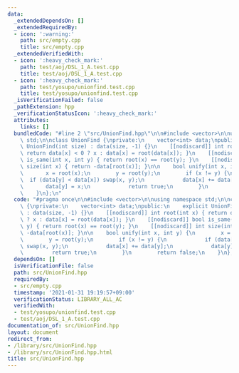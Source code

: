 ```yaml
---
data:
  _extendedDependsOn: []
  _extendedRequiredBy:
  - icon: ':warning:'
    path: src/empty.cpp
    title: src/empty.cpp
  _extendedVerifiedWith:
  - icon: ':heavy_check_mark:'
    path: test/aoj/DSL_1_A.test.cpp
    title: test/aoj/DSL_1_A.test.cpp
  - icon: ':heavy_check_mark:'
    path: test/yosupo/unionfind.test.cpp
    title: test/yosupo/unionfind.test.cpp
  _isVerificationFailed: false
  _pathExtension: hpp
  _verificationStatusIcon: ':heavy_check_mark:'
  attributes:
    links: []
  bundledCode: "#line 2 \"src/UnionFind.hpp\"\n\n#include <vector>\n\nusing namespace\
    \ std;\n\nclass UnionFind {\nprivate:\n    vector<int> data;\npublic:\n    explicit\
    \ UnionFind(int size) : data(size, -1) {}\n    [[nodiscard]] int root(int x) {\
    \ return data[x] < 0 ? x : data[x] = root(data[x]); }\n    [[nodiscard]] bool\
    \ is_same(int x, int y) { return root(x) == root(y); }\n    [[nodiscard]] int\
    \ size(int x) { return -data[root(x)]; }\n\n    bool unify(int x, int y) {\n \
    \       x = root(x);\n        y = root(y);\n        if (x != y) {\n          \
    \  if (data[y] < data[x]) swap(x, y);\n            data[x] += data[y];\n     \
    \       data[y] = x;\n            return true;\n        }\n        return false;\n\
    \    }\n};\n"
  code: "#pragma once\n\n#include <vector>\n\nusing namespace std;\n\nclass UnionFind\
    \ {\nprivate:\n    vector<int> data;\npublic:\n    explicit UnionFind(int size)\
    \ : data(size, -1) {}\n    [[nodiscard]] int root(int x) { return data[x] < 0\
    \ ? x : data[x] = root(data[x]); }\n    [[nodiscard]] bool is_same(int x, int\
    \ y) { return root(x) == root(y); }\n    [[nodiscard]] int size(int x) { return\
    \ -data[root(x)]; }\n\n    bool unify(int x, int y) {\n        x = root(x);\n\
    \        y = root(y);\n        if (x != y) {\n            if (data[y] < data[x])\
    \ swap(x, y);\n            data[x] += data[y];\n            data[y] = x;\n   \
    \         return true;\n        }\n        return false;\n    }\n};\n"
  dependsOn: []
  isVerificationFile: false
  path: src/UnionFind.hpp
  requiredBy:
  - src/empty.cpp
  timestamp: '2021-01-31 19:19:57+09:00'
  verificationStatus: LIBRARY_ALL_AC
  verifiedWith:
  - test/yosupo/unionfind.test.cpp
  - test/aoj/DSL_1_A.test.cpp
documentation_of: src/UnionFind.hpp
layout: document
redirect_from:
- /library/src/UnionFind.hpp
- /library/src/UnionFind.hpp.html
title: src/UnionFind.hpp
---
```

